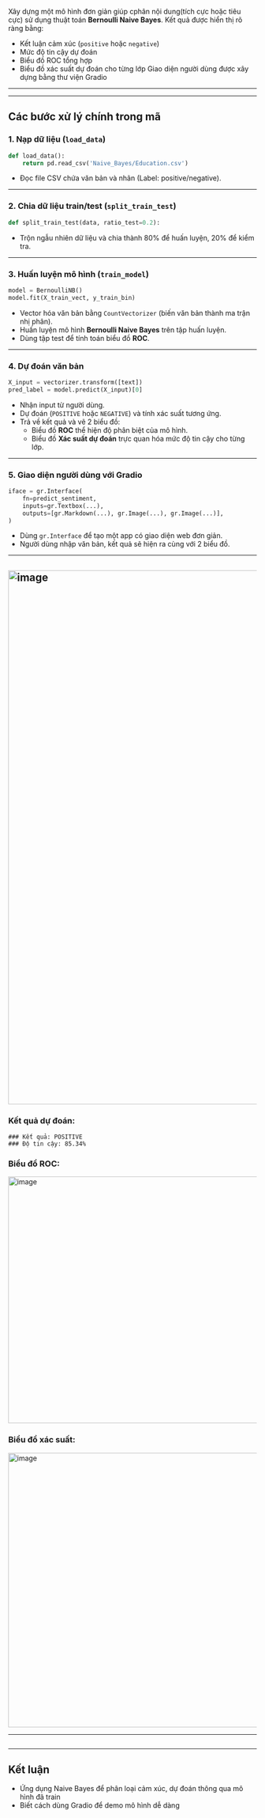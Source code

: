 
Xây dựng một mô hình đơn giản giúp cphân nội dung(tích cực hoặc tiêu cực) sử dụng thuật toán **Bernoulli Naive Bayes**. Kết quả được hiển thị rõ ràng bằng:
- Kết luận cảm xúc (`positive` hoặc `negative`)
- Mức độ tin cậy dự đoán
- Biểu đồ ROC tổng hợp
- Biểu đồ xác suất dự đoán cho từng lớp
Giao diện người dùng được xây dựng bằng thư viện Gradio

---
---

##  Các bước xử lý chính trong mã

### 1. Nạp dữ liệu (`load_data`)
```python
def load_data():
    return pd.read_csv('Naive_Bayes/Education.csv')
```
- Đọc file CSV chứa văn bản và nhãn (Label: positive/negative).
---

### 2. Chia dữ liệu train/test (`split_train_test`)
```python
def split_train_test(data, ratio_test=0.2):
```
- Trộn ngẫu nhiên dữ liệu và chia thành 80% để huấn luyện, 20% để kiểm tra.

---

### 3. **Huấn luyện mô hình** (`train_model`)
```python
model = BernoulliNB()
model.fit(X_train_vect, y_train_bin)
```
- Vector hóa văn bản bằng `CountVectorizer` (biến văn bản thành ma trận nhị phân).
- Huấn luyện mô hình **Bernoulli Naive Bayes** trên tập huấn luyện.
- Dùng tập test để tính toán biểu đồ **ROC**.

---
### 4. Dự đoán văn bản 
```python
X_input = vectorizer.transform([text])
pred_label = model.predict(X_input)[0]
```
- Nhận input từ người dùng.
- Dự đoán (`POSITIVE` hoặc `NEGATIVE`) và tính xác suất tương ứng.
- Trả về kết quả và vẽ 2 biểu đồ:
  - Biểu đồ **ROC** thể hiện độ phân biệt của mô hình.
  - Biểu đồ **Xác suất dự đoán** trực quan hóa mức độ tin cậy cho từng lớp.

---

### 5. **Giao diện người dùng với Gradio**
```python
iface = gr.Interface(
    fn=predict_sentiment,
    inputs=gr.Textbox(...),
    outputs=[gr.Markdown(...), gr.Image(...), gr.Image(...)],
)
```
- Dùng `gr.Interface` để tạo một app có giao diện web đơn giản.
- Người dùng nhập văn bản, kết quả sẽ hiện ra cùng với 2 biểu đồ.

---

##  <img width="1920" height="1080" alt="image" src="https://github.com/user-attachments/assets/74f03c0e-f5a5-46dd-8f9b-09e3d0868d85" />


###  Kết quả dự đoán:
```
### Kết quả: POSITIVE
### Độ tin cậy: 85.34%
```
### Biểu đồ ROC:
<img width="747" height="499" alt="image" src="https://github.com/user-attachments/assets/adc0ee68-f233-4b42-b7c2-5e4cc46e9796" />


###  Biểu đồ xác suất:
<img width="746" height="555" alt="image" src="https://github.com/user-attachments/assets/11450769-6702-4faa-8042-43da07864079" />


---
```
```
---

##  Kết luận
- Ứng dụng Naive Bayes để phân loại cảm xúc, dự đoán thông qua mô hình đã train
- Biết cách dùng Gradio để demo mô hình dễ dàng
